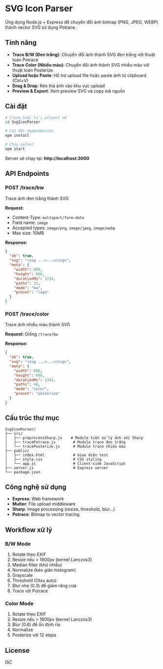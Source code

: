 # SVG Icon Parser

Ứng dụng Node.js + Express để chuyển đổi ảnh bitmap (PNG, JPEG, WEBP) thành vector SVG sử dụng Potrace.

## Tính năng

- **Trace B/W (Đen trắng)**: Chuyển đổi ảnh thành SVG đen trắng với thuật toán Potrace
- **Trace Color (Nhiều màu)**: Chuyển đổi ảnh thành SVG nhiều màu với thuật toán Posterize
- **Upload hoặc Paste**: Hỗ trợ upload file hoặc paste ảnh từ clipboard (Ctrl+V)
- **Drag & Drop**: Kéo thả ảnh vào khu vực upload
- **Preview & Export**: Xem preview SVG và copy mã nguồn

## Cài đặt

```bash
# Clone hoặc tải project về
cd SvgIconParser

# Cài đặt dependencies
npm install

# Chạy server
npm start
```

Server sẽ chạy tại: **http://localhost:3000**

## API Endpoints

### POST /trace/bw
Trace ảnh đen trắng thành SVG

**Request:**
- Content-Type: `multipart/form-data`
- Field name: `image`
- Accepted types: `image/png`, `image/jpeg`, `image/webp`
- Max size: 10MB

**Response:**
```json
{
  "ok": true,
  "svg": "<svg ...>...</svg>",
  "meta": {
    "width": 800,
    "height": 600,
    "durationMs": 1234,
    "paths": 15,
    "mode": "bw",
    "preset": "logo"
  }
}
```

### POST /trace/color
Trace ảnh nhiều màu thành SVG

**Request:** Giống `/trace/bw`

**Response:**
```json
{
  "ok": true,
  "svg": "<svg ...>...</svg>",
  "meta": {
    "width": 800,
    "height": 600,
    "durationMs": 2345,
    "paths": 48,
    "mode": "color",
    "preset": "posterize"
  }
}
```

## Cấu trúc thư mục

```
SvgIconParser/
├── src/
│   ├── preprocessSharp.js    # Module tiền xử lý ảnh với Sharp
│   ├── tracePotrace.js        # Module trace đen trắng
│   └── tracePosterize.js      # Module trace nhiều màu
├── public/
│   ├── index.html             # Giao diện test
│   ├── style.css              # CSS styling
│   └── app.js                 # Client-side JavaScript
├── server.js                  # Express server
└── package.json
```

## Công nghệ sử dụng

- **Express**: Web framework
- **Multer**: File upload middleware
- **Sharp**: Image processing (resize, threshold, blur...)
- **Potrace**: Bitmap to vector tracing

## Workflow xử lý

### B/W Mode
1. Rotate theo EXIF
2. Resize nếu > 1600px (kernel Lanczos3)
3. Median filter (khử nhiễu)
4. Normalize (kéo giãn histogram)
5. Grayscale
6. Threshold (Otsu auto)
7. Blur nhẹ (0.3) để giảm răng cưa
8. Trace với Potrace

### Color Mode
1. Rotate theo EXIF
2. Resize nếu > 1600px (kernel Lanczos3)
3. Blur (0.6) để ổn định rìa
4. Normalize
5. Posterize với 12 steps

## License

ISC
